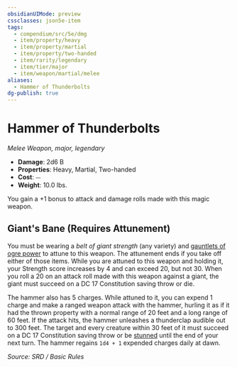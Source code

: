 ```yaml
---
obsidianUIMode: preview
cssclasses: json5e-item
tags:
  - compendium/src/5e/dmg
  - item/property/heavy
  - item/property/martial
  - item/property/two-handed
  - item/rarity/legendary
  - item/tier/major
  - item/weapon/martial/melee
aliases:
  - Hammer of Thunderbolts
dg-publish: true
---
```

# Hammer of Thunderbolts
*Melee Weapon, major, legendary*  

- **Damage**: 2d6 B
- **Properties**: Heavy, Martial, Two-handed
- **Cost**: ⏤
- **Weight**: 10.0 lbs.

You gain a +1 bonus to attack and damage rolls made with this magic weapon.

## Giant's Bane (Requires Attunement)

You must be wearing a *belt of giant strength* (any variety) and [gauntlets of ogre power](compendium/items/gauntlets-of-ogre-power.md) to attune to this weapon. The attunement ends if you take off either of those items. While you are attuned to this weapon and holding it, your Strength score increases by 4 and can exceed 20, but not 30. When you roll a 20 on an attack roll made with this weapon against a giant, the giant must succeed on a DC 17 Constitution saving throw or die.

The hammer also has 5 charges. While attuned to it, you can expend 1 charge and make a ranged weapon attack with the hammer, hurling it as if it had the thrown property with a normal range of 20 feet and a long range of 60 feet. If the attack hits, the hammer unleashes a thunderclap audible out to 300 feet. The target and every creature within 30 feet of it must succeed on a DC 17 Constitution saving throw or be [stunned](rules/conditions.md#stunned) until the end of your next turn. The hammer regains `1d4 + 1` expended charges daily at dawn.

*Source: SRD / Basic Rules*